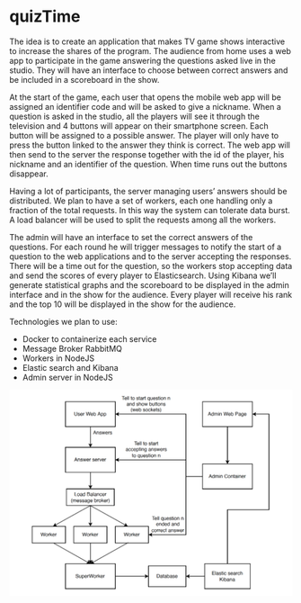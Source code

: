 # quizTime
The idea is to create an application that makes TV game shows interactive to increase the shares of the program. The audience from home uses a web app to participate in the game answering the questions asked live in the studio. They will have an interface to choose between correct answers and be included in a scoreboard in the show.

At the start of the game, each user that opens the mobile web app will be assigned an identifier code and will be asked to give a nickname. When a question is asked in the studio, all the players will see it through the television and 4 buttons will appear on their smartphone screen. Each button will be assigned to a possible answer. The player will only have to press the button linked to the answer they think is correct. The web app will then send to the server the response together with the id of the player, his nickname and an identifier of the question. When time runs out the buttons disappear.

Having a lot of participants, the server managing users’ answers should be distributed. We plan to have a set of workers, each one handling only a fraction of the total requests. In this way the system can tolerate data burst. A load balancer will be used to split the requests among all the workers.

The admin will have an interface to set the correct answers of the questions. For each round he will trigger messages to notify the start of a question to the web applications and to the server accepting the responses. There will be a time out for the question, so the workers stop accepting data and send the scores of every player to Elasticsearch.
Using Kibana we’ll generate statistical graphs and the scoreboard to be displayed in the admin interface and in the show for the audience.
Every player will receive his rank and the top 10 will be displayed in the show for the audience.

Technologies we plan to use:
- Docker to containerize each service
- Message Broker RabbitMQ
- Workers in NodeJS
- Elastic search and Kibana
- Admin server in NodeJS



<img src="schema.png" width="800"> 
